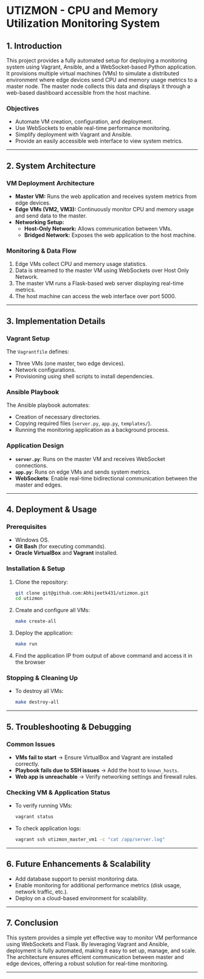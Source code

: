 # **UTIZMON - CPU and Memory Utilization Monitoring System**

## **1. Introduction**

This project provides a fully automated setup for deploying a monitoring system using Vagrant, Ansible, and a WebSocket-based Python application. It provisions multiple virtual machines (VMs) to simulate a distributed environment where edge devices send CPU and memory usage metrics to a master node. The master node collects this data and displays it through a web-based dashboard accessible from the host machine.

### **Objectives**

- Automate VM creation, configuration, and deployment.
- Use WebSockets to enable real-time performance monitoring.
- Simplify deployment with Vagrant and Ansible.
- Provide an easily accessible web interface to view system metrics.

---

## **2. System Architecture**

### **VM Deployment Architecture**

- **Master VM:** Runs the web application and receives system metrics from edge devices.
- **Edge VMs (VM2, VM3):** Continuously monitor CPU and memory usage and send data to the master.
- **Networking Setup:**
  - **Host-Only Network:** Allows communication between VMs.
  - **Bridged Network:** Exposes the web application to the host machine.

### **Monitoring & Data Flow**

1. Edge VMs collect CPU and memory usage statistics.
2. Data is streamed to the master VM using WebSockets over Host Only Network.
3. The master VM runs a Flask-based web server displaying real-time metrics.
4. The host machine can access the web interface over port 5000.

---

## **3. Implementation Details**

### **Vagrant Setup**

The `Vagrantfile` defines:

- Three VMs (one master, two edge devices).
- Network configurations.
- Provisioning using shell scripts to install dependencies.

### **Ansible Playbook**

The Ansible playbook automates:

- Creation of necessary directories.
- Copying required files (`server.py`, `app.py`, `templates/`).
- Running the monitoring application as a background process.

### **Application Design**

- **`server.py`**: Runs on the master VM and receives WebSocket connections.
- **`app.py`**: Runs on edge VMs and sends system metrics.
- **WebSockets**: Enable real-time bidirectional communication between the master and edges.

---

## **4. Deployment & Usage**

### **Prerequisites**

- Windows OS.
- **Git Bash** (for executing commands).
- **Oracle VirtualBox** and **Vagrant** installed.

### **Installation & Setup**

1. Clone the repository:
   ```sh
   git clone git@github.com:Abhijeetk431/utizmon.git
   cd utizmon
   ```
2. Create and configure all VMs:
   ```sh
   make create-all
   ```
3. Deploy the application:
   ```sh
   make run
   ```
4. Find the application IP from output of above command and access it in the browser

### **Stopping & Cleaning Up**

- To destroy all VMs:
  ```sh
  make destroy-all
  ```

---

## **5. Troubleshooting & Debugging**

### **Common Issues**

- **VMs fail to start** → Ensure VirtualBox and Vagrant are installed correctly.
- **Playbook fails due to SSH issues** → Add the host to `known_hosts`.
- **Web app is unreachable** → Verify networking settings and firewall rules.

### **Checking VM & Application Status**

- To verify running VMs:
  ```sh
  vagrant status
  ```
- To check application logs:
  ```sh
  vagrant ssh utizmon_master_vm1 -c "cat /app/server.log"
  ```

---

## **6. Future Enhancements & Scalability**

- Add database support to persist monitoring data.
- Enable monitoring for additional performance metrics (disk usage, network traffic, etc.).
- Deploy on a cloud-based environment for scalability.

---

## **7. Conclusion**

This system provides a simple yet effective way to monitor VM performance using WebSockets and Flask. By leveraging Vagrant and Ansible, deployment is fully automated, making it easy to set up, manage, and scale. The architecture ensures efficient communication between master and edge devices, offering a robust solution for real-time monitoring.

---
